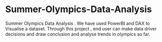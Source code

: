 # Summer-Olympics-Data-Analysis
Summer Olympics Data Analysis . We have used PowerBI and DAX to Visualise a dataset. Through this project , end user can make data driver decisions and draw conclusion and analyse trends in olympics so far.
